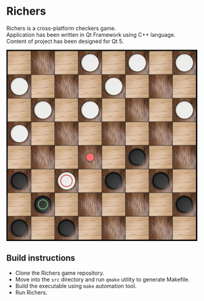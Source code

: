# Richers
Richers is a cross-platform checkers game.<br />
Application has been written in Qt Framework using C++ language.<br />
Content of project has been designed for Qt 5.

![Screenshot](docs/images/screenshot.png)

## Build instructions

* Clone the Richers game repository.
* Move into the `src` directory and run `qmake` utility to generate Makefile.
* Build the executable using `make` automation tool.
* Run Richers.
